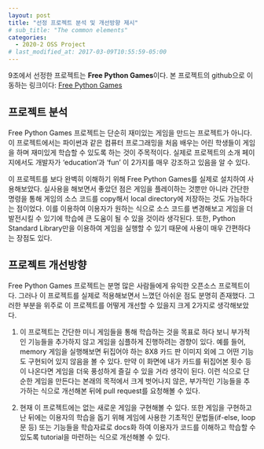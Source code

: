 ```yaml
---
layout: post
title: "선정 프로젝트 분석 및 개선방향 제시"
# sub_title: "The common elements"
categories:
  - 2020-2 OSS Project
# last_modified_at: 2017-03-09T10:55:59-05:00
---
```



9조에서 선정한 프로젝트는 **Free Python Games**이다.
본 프로젝트의 github으로 이동하는 링크이다: [Free Python Games](https://github.com/grantjenks/free-python-games)


## 프로젝트 분석

Free Python Games 프로젝트는 단순히 재미있는 게임을 만드는 프로젝트가 아니다. 
이 프로젝트에서는 파이썬과 같은 컴퓨터 프로그래밍을 처음 배우는 어린 학생들이 게임을 하며 재미있게 학습할 수 있도록 하는 것이 주목적이다.
실제로 프로젝트의 소개 페이지에서도 개발자가 ‘education’과 ‘fun’ 이 2가지를 매우 강조하고 있음을 알 수 있다.

이 프로젝트를 보다 완벽히 이해하기 위해 Free Python Games를 실제로 설치하여 사용해보았다. 실사용을 해보면서 좋았던 점은
게임을 플레이하는 것뿐만 아니라 간단한 명령을 통해 게임의 소스 코드를 copy해서 local directory에 저장하는 것도 가능하다는 점이었다. 
이를 이용하여 이용자가 원하는 식으로 소스 코드를 변경해보고 게임을 더 발전시킬 수 있기에 학습에 큰 도움이 될 수 있을 것이라 생각된다.
또한, Python Standard Library만을 이용하여 게임을 실행할 수 있기 때문에 사용이 매우 간편하다는 장점도 있다. 



## 프로젝트 개선방향

Free Python Games 프로젝트는 분명 많은 사람들에게 유익한 오픈소스 프로젝트이다. 그러나 이 프로젝트를 실제로 적용해보면서 느꼈던 아쉬운 점도 분명히 존재했다.
그러한 부분을 위주로 이 프로젝트를 어떻게 개선할 수 있을지 크게 2가지로 생각해보았다.

  1. 이 프로젝트는 간단한 미니 게임들을 통해 학습하는 것을 목표로 하다 보니 부가적인 기능들을 추가하지 않고 게임을 심플하게 진행하려는 경향이 있다. 예를 들어, memory 게임을 실행해보면 뒤집어야 하는 8X8 카드 판 이미지 외에 그 어떤 기능도 구현되어 있지 않음을 볼 수 있다. 만약 이 화면에 내가 카드를 뒤집어본 횟수 등이 나온다면 게임을 더욱 풍성하게 즐길 수 있을 거라 생각이 된다. 이런 식으로 단순한 게임을 만든다는 본래의 목적에서 크게 벗어나지 않은, 부가적인 기능들을 추가하는 식으로 개선해본 뒤에 pull request를 요청해볼 수 있다.
  
  2. 현재 이 프로젝트에는 없는 새로운 게임을 구현해볼 수 있다. 또한 게임을 구현하고 난 뒤에는 이용자의 학습을 돕기 위해 게임에 사용한 기초적인 문법들(if-else, loop문 등) 또는 기능들을 학습자료로 docs화 하여 이용자가 코드를 이해하고 학습할 수 있도록 tutorial을 마련하는 식으로 개선해볼 수 있다.

